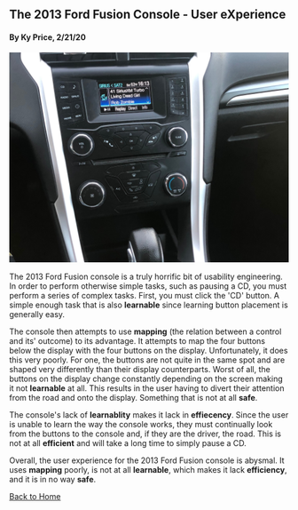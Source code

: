 ## The 2013 Ford Fusion Console - User eXperience
#### By Ky Price, 2/21/20

![alt text](../assets/fordfusion2013.jpg "Fusion Console")

The 2013 Ford Fusion console is a truly horrific bit of usability engineering. In order to perform otherwise simple tasks, such as pausing a CD, you must perform a series of complex tasks. First, you must click the 'CD' button. A simple enough task that is also **learnable** since learning button placement is generally easy. 

The console then attempts to use **mapping** (the relation between a control and its' outcome) to its advantage. It attempts to map the four buttons below the display with the four buttons on the display. Unfortunately, it does this very poorly. For one, the buttons are not quite in the same spot and are shaped very differently than their display counterparts. Worst of all, the buttons on the display change constantly depending on the screen making it not **learnable** at all. This results in the user having to divert their attention from the road and onto the display. Something that is not at all **safe**. 

The console's lack of **learnablity** makes it lack in **effiecency**. Since the user is unable to learn the way the console works, they must continually look from the buttons to the console and, if they are the driver, the road. This is not at all **efficient** and will take a long time to simply pause a CD. 

Overall, the user experience for the 2013 Ford Fusion console is abysmal. It uses **mapping** poorly, is not at all **learnable**, which makes it lack **efficiency**, and it is in no way **safe**. 

[Back to Home](../)
